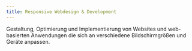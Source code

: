 ```yaml
---
title: Responsive Webdesign & Development
---
```

Gestaltung, Optimierung und Implementierung von Websites und web-basierten Anwendungen die sich  an verschiedene Bildschirmgrößen und Geräte anpassen.
